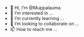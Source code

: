 - 👋 Hi, I’m @Muppalauma
- 👀 I’m interested in ...
- 🌱 I’m currently learning ...
- 💞️ I’m looking to collaborate on ...
- 📫 How to reach me ...

<!---
Muppalauma/Muppalauma is a ✨ special ✨ repository because its `README.md` (this file) appears on your GitHub profile.
You can click the Preview link to take a look at your changes.
--->

